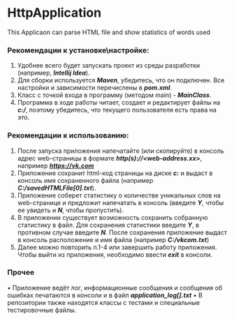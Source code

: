 # HttpApplication
This Applicaon can parse HTML file and show statistics of words used

### Рекомендации к установке\настройке: 
1.	Удобнее всего будет запускать проект из среды разработки (например, ***Intellij Idea***).
2.	Для сборки используется ***Maven***, убедитесь, что он подключен. Все настройки и зависимости перечислены в ***pom.xml***.
3.	Класс с точкой входа в программу (методом main) - ***MainClass***.
4.	Программа в ходе работы читает, создает и редактирует файлы на ***c:/***, поэтому убедитесь, что текущего пользователя есть права на это.
### Рекомендации к использованию:
1.	После запуска приложения напечатайте (или скопируйте) в консоль адрес web-страницы в формате ***http(s)://<web-address.xx>***, например ***https://vk.com***
2.	Приложение сохранит html-код страницы на диске ***c:*** и выдаст в консоль имя сохраненного файла (например ***С:/savedHTMLFile[0].txt***).
3.	Приложение соберет статистику о количестве уникальных слов на web-странице и предложит напечатать в консоль (введите ***Y***, чтобы ее увидеть и ***N***, чтобы пропустить).
4.	В приложении существует возможность сохранить собранную статистику в файл. Для сохранения статистики введите ***Y***, в противном случае введите ***N***. После сохранения приложение выдаст в консоль расположение и имя файла (например ***С:/vkcom.txt***)
5.	Далее можно повторить п.1-4 или завершить работу приложения. Чтобы выйти из приложения, необходимо ввести ***exit*** в консоли.

### Прочее
•	Приложение ведёт лог, информационные сообщения и сообщения об ошибках печатаются в консоли и в файл ***application_log[].txt***
•	В репозитории также находятся классы с тестами и специальные тестировочные файлы. 
